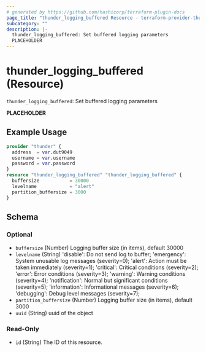 ```yaml
---
# generated by https://github.com/hashicorp/terraform-plugin-docs
page_title: "thunder_logging_buffered Resource - terraform-provider-thunder"
subcategory: ""
description: |-
  thunder_logging_buffered: Set buffered logging parameters
  PLACEHOLDER
---
```


# thunder_logging_buffered (Resource)

`thunder_logging_buffered`: Set buffered logging parameters

__PLACEHOLDER__

## Example Usage

```terraform
provider "thunder" {
  address  = var.dut9049
  username = var.username
  password = var.password
}
resource "thunder_logging_buffered" "thunder_logging_buffered" {
  buffersize           = 30000
  levelname            = "alert"
  partition_buffersize = 3000
}
```

<!-- schema generated by tfplugindocs -->
## Schema

### Optional

- `buffersize` (Number) Logging buffer size (in items), default 30000
- `levelname` (String) 'disable': Do not send log to buffer; 'emergency': System unusable log messages      (severity=0); 'alert': Action must be taken immediately  (severity=1); 'critical': Critical conditions               (severity=2); 'error': Error conditions                  (severity=3); 'warning': Warning conditions                (severity=4); 'notification': Normal but significant conditions (severity=5); 'information': Informational messages            (severity=6); 'debugging': Debug level messages              (severity=7);
- `partition_buffersize` (Number) Logging buffer size (in items), default 3000
- `uuid` (String) uuid of the object

### Read-Only

- `id` (String) The ID of this resource.


